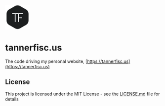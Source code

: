<img src="https://github.com/tannerfiscus/tannerfisc.us/raw/master/static/favicons/android-chrome-192x192.png" alt="TF" width="80" height="80" />

# tannerfisc.us

The code driving my personal website, [https://tannerfisc.us](https://tannerfisc.us)

## License

This project is licensed under the MIT License - see the [LICENSE.md](LICENSE.md) file for details
